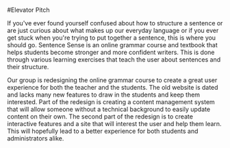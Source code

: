﻿#Elevator Pitch

If you've ever found yourself confused about how to structure a sentence or are just curious about what makes up our everyday language or if you ever get stuck when you're trying to put together a sentence, this is where you should go. Sentence Sense is an online grammar course and textbook that helps students become stronger and more confident writers. This is done through various learning exercises that teach the user about sentences and their structure. 

Our group is redesigning the online grammar course to create a great user experience for both the teacher and the students. The old website is dated and lacks many new features to draw in the students and keep them interested. Part of the redesign is creating a content management system that will allow someone without a technical background to easily update content on their own. The second part of the redesign is to create interactive features and a site that will interest the user and help them learn. This will hopefully lead to a better experience for both students and administrators alike.


